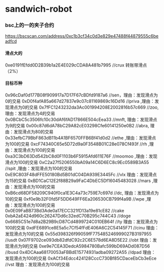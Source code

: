 # sandwich-robot

### bsc上的一的夹子合约
https://bscscan.com/address/0xc1b3cf34c0d3e829e47488f44879555c6beadfcd

#### 滑点大的
0xe0191fEfdd0D2B39b1a2E4E029cCDA8A481b7995 //crux 转账带滑点（2%）



#### 目标币种
0x96cDaf0d177B08f909917a7D17F67cBDfd9187a6  //sen，理由：发现滑点为0的交易
0xD0f4afA85a667d27837e9c07c81169869c16Dd16  //priva ,理由：发现滑点为0的交易
0x7fFC1243232da3Ac001994208E2002816b57c669  //zoo,  理由：发现滑点为4的交易
0x0BCbC5c3506fc10c30dAf6fAD17866E504cEea33  //mnft, 理由：发现滑点为9的交易
0x00c87d6dA78bC29A82cE03298Cfe60141250e0B2  //abra, 理由：发现滑点为80的交易
0x33efbC79BbF863dB11b4A1BF6570FFB6Bf41d0d2  //ethe ,理由：发现滑点为100的交易
0xcF74340C65e5D72d9a0F3548B01C28e078Cf493f  //rh   ,理由：发现滑点为100的交易
0xa3C3bD63Dd542bC8d0F1103b6F5915Afd611E76F  //moomoo   ,理由：发现滑点为100的交易
0xC2a27f5206550bA09a14C6D6EC8c9Ec0589B3A55  //spit   ,理由：发现滑点为100的交易
0xE9C803F48dFFE50180Bd5B01dC04DA939E3445Fc  //vlx   理由：发现滑点为15的交易
0xBD1CaC12E2f88B29a9FaC4DbEC5Df16045483028  //mars  ,理由：发现滑点为100的交易
0xB6cd68DF58209C940f0ca1E3C4a73c759E7c697d  //dc,  理由：发现滑点为10的交易
0xf0e9b32F0fd5F5DD649FF6Ea206530CB799f4a9B  //wpe  ,理由：发现滑点为100的交易
0x0E09FaBB73Bd3Ade0a17ECC321fD13a19e81cE82  //cake
0xbA2aE424d960c26247Dd6c32edC70B295c744C43  //doge
0x6685C51e7d8a2B29B9cD87Cd4899724C010EB64f  //ty   理由：发现滑点为100的交易
0xdFE6891ce8E5a5c7Cf54fFdE406A6C2C54145F71  //cinu  理由：发现滑点为10的交易
0x55d398326f99059fF775485246999027B3197955  //usdt
0x07F9702ce093db82dfdC92c2C6E578d6EA8D5E22  //obt  理由：发现滑点为9的交易
0xe9e7CEA3DedcA5984780Bafc599bD69ADd087D56  //busd
0x4DCAaa68170053aFBBdE15774931adba09272A55  //dpad  理由：发现滑点为100的交易
0xACf34Edcc424128CccC730Bf85CDaceEbCb3eEce  //vst  理由：发现滑点为100的交易


